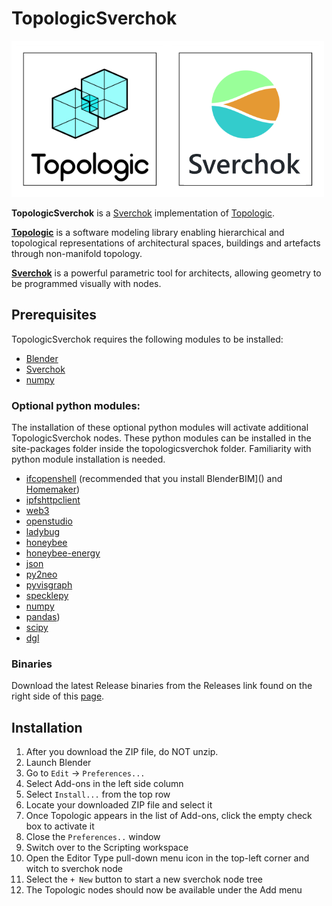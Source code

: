 # TopologicSverchok

![TopologicSververchok-logo](assets/TopologicSverchok-Logo-500x250.png)

**TopologicSverchok** is a [Sverchok](http://nortikin.github.io/sverchok/) implementation of [Topologic](https://topologic.app). 

[**Topologic**](https://topologic.app/) is a software modeling library enabling hierarchical and topological representations of architectural spaces, buildings and artefacts through non-manifold topology. 

[**Sverchok**](http://nortikin.github.io/sverchok/) is a powerful parametric tool for architects, allowing geometry to be programmed visually with nodes. 


## Prerequisites

TopologicSverchok requires the following modules to be installed:

* [Blender](https://www.blender.org/)
* [Sverchok](https://github.com/nortikin/sverchok/)
* [numpy](https://numpy.org/)

### Optional python modules:

The installation of these optional python modules will activate additional TopologicSverchok nodes. These python modules can be installed in the site-packages folder inside the topologicsverchok folder. Familiarity with python module installation is needed.

* [ifcopenshell]() (recommended that you install BlenderBIM]() and [Homemaker]())
* [ipfshttpclient](https://pypi.org/project/ipfshttpclient/)
* [web3](https://web3py.readthedocs.io/en/stable/)
* [openstudio](https://openstudio.net/)
* [ladybug](https://www.ladybug.tools/)
* [honeybee](https://www.ladybug.tools/honeybee.html)
* [honeybee-energy](https://github.com/ladybug-tools/honeybee-energy)
* [json](https://docs.python.org/3/library/json.html)
* [py2neo](https://py2neo.org/)
* [pyvisgraph](https://github.com/TaipanRex/pyvisgraph)
* [specklepy](https://github.com/specklesystems/specklepy)
* [numpy](https://numpy.org/)
* [pandas](https://pandas.pydata.org/))
* [scipy](https://scipy.org/)
* [dgl](https://github.com/dmlc/dgl)

### Binaries

Download the latest Release binaries from the Releases link found on the right side of this [page](https://github.com/wassimj/TopologicSverchok/releases).

## Installation

1. After you download the ZIP file, do NOT unzip.
1. Launch Blender
1. Go to `Edit` -> `Preferences...`
1. Select Add-ons in the left side column
1. Select `Install...` from the top row
1. Locate your downloaded ZIP file and select it
1. Once Topologic appears in the list of Add-ons, click the empty check box to activate it
1. Close the `Preferences..` window
1. Switch over to the Scripting workspace
1. Open the Editor Type pull-down menu icon in the top-left corner and witch to sverchok node
1. Select the `+ New` button to start a new sverchok node tree
1. The Topologic nodes should now be available under the Add menu
